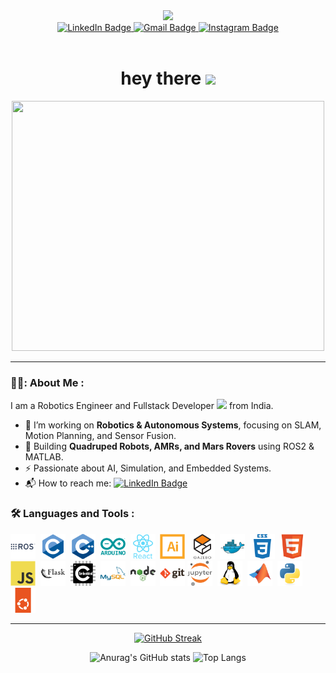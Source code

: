 
<div id="header" align="center">
  <img src="https://media.giphy.com/media/M9gbBd9nbDrOTu1Mqx/giphy.gif" width="100"/>
</div>

<div id="badges" align="center">

  <a href="https://www.linkedin.com/in/jay-dhamija-739923318?utm_source=share&utm_campaign=share_via&utm_content=profile&utm_medium=android_app" target="_blank">
    <img src="https://img.shields.io/badge/LinkedIn-blue?style=for-the-badge&logo=linkedin&logoColor=white" alt="LinkedIn Badge"/>
  </a>
    <a href="mailto:jaydhamija@gmail.com" target="_blank">
    <img src="https://img.shields.io/badge/Gmail-D14836?style=for-the-badge&logo=gmail&logoColor=white" alt="Gmail Badge"/>
  </a>
  <a href="https://www.instagram.com/jay_dhamija?igsh=YjZxNnMzN2VwNTdq" target="_blank">
    <img src="https://img.shields.io/badge/Instagram-E4405F?style=for-the-badge&logo=instagram&logoColor=white" alt="Instagram Badge"/>
  </a>
</div><div align="center">
<img src="https://komarev.com/ghpvc/?username=JayDhamija&style=flat-square&color=blue" alt=""/>
</div>
<h1 align="center">
  hey there
    <img src="https://media.giphy.com/media/hvRJCLFzcasrR4ia7z/giphy.gif" width="30px"/>
</h1>
<div align="center">
<img src="https://www.shutterstock.com/image-vector/automation-business-process-vector-illustration-600nw-2255704473.jpg" height="400px" width="500px">
</div>


---

### 👨‍💻: About Me :
I am a Robotics Engineer and Fullstack Developer <img src="https://media.giphy.com/media/WUlplcMpOCEmTGBtBW/giphy.gif" width="30"> from India.

- 🔬 I’m working on **Robotics & Autonomous Systems**, focusing on SLAM, Motion Planning, and Sensor Fusion.  
- 🤖 Building **Quadruped Robots, AMRs, and Mars Rovers** using ROS2 & MATLAB.  
- ⚡ Passionate about AI, Simulation, and Embedded Systems.  
- 📬 How to reach me: [![LinkedIn Badge](https://img.shields.io/badge/-JayDhamija-blue?style=flat&logo=Linkedin&logoColor=white)](https://www.linkedin.com/in/jay-dhamija-739923318?utm_source=share&utm_campaign=share_via&utm_content=profile&utm_medium=android_app)
  
### :hammer_and_wrench: Languages and Tools :
<div>
    <img src="https://github.com/devicons/devicon/blob/master/icons/ros/ros-original-wordmark.svg" title="React" alt="React" width="40" height="40"/>&nbsp;
    <img src="https://github.com/devicons/devicon/blob/master/icons/c/c-original.svg" title="React" alt="React" width="40" height="40"/>&nbsp;
      <img src="https://github.com/devicons/devicon/blob/master/icons/cplusplus/cplusplus-original.svg" title="React" alt="React" width="40" height="40"/>&nbsp;
    <img src="https://github.com/devicons/devicon/blob/master/icons/arduino/arduino-original-wordmark.svg" title="Spring" alt="Spring" width="40" height="40"/>&nbsp;
    <img src="https://github.com/devicons/devicon/blob/master/icons/react/react-original-wordmark.svg" title="React" alt="React" width="40" height="40"/>&nbsp;
<img src="https://github.com/devicons/devicon/blob/master/icons/illustrator/illustrator-line.svg" title="Material UI" alt="Material UI" width="40" height="40"/>&nbsp;
  <img src="https://github.com/devicons/devicon/blob/master/icons/gazebo/gazebo-original-wordmark.svg" title="Flutter" alt="Flutter" width="40" height="40"/>&nbsp;
  <img src="https://github.com/devicons/devicon/blob/master/icons/docker/docker-original.svg" title="Redux" alt="Redux " width="40" height="40"/>&nbsp;
  <img src="https://github.com/devicons/devicon/blob/master/icons/css3/css3-plain-wordmark.svg"  title="CSS3" alt="CSS" width="40" height="40"/>&nbsp;
  <img src="https://github.com/devicons/devicon/blob/master/icons/html5/html5-original.svg" title="HTML5" alt="HTML" width="40" height="40"/>&nbsp;
  <img src="https://github.com/devicons/devicon/blob/master/icons/javascript/javascript-original.svg" title="JavaScript" alt="JavaScript" width="40" height="40"/>&nbsp;
  <img src="https://github.com/devicons/devicon/blob/master/icons/flask/flask-original-wordmark.svg" title="Firebase" alt="Firebase" width="40" height="40"/>&nbsp;
  <img src="https://github.com/devicons/devicon/blob/master/icons/embeddedc/embeddedc-original-wordmark.svg" title="Gatsby"  alt="Gatsby" width="40" height="40"/>&nbsp;
  <img src="https://github.com/devicons/devicon/blob/master/icons/mysql/mysql-original-wordmark.svg" title="MySQL"  alt="MySQL" width="40" height="40"/>&nbsp;
  <img src="https://github.com/devicons/devicon/blob/master/icons/nodejs/nodejs-original-wordmark.svg" title="NodeJS" alt="NodeJS" width="40" height="40"/>&nbsp;
 <img src="https://github.com/devicons/devicon/blob/master/icons/git/git-original-wordmark.svg" title="Git" **alt="Git" width="40" height="40"/>
  <img src="https://github.com/devicons/devicon/blob/master/icons/jupyter/jupyter-original-wordmark.svg" title="JavaScript" alt="JavaScript" width="40" height="40"/>&nbsp;
  <img src="https://github.com/devicons/devicon/blob/master/icons/linux/linux-original.svg" title="Firebase" alt="Firebase" width="40" height="40"/>&nbsp;
  <img src="https://github.com/devicons/devicon/blob/master/icons/matlab/matlab-original.svg" title="Gatsby"  alt="Gatsby" width="40" height="40"/>&nbsp;
  <img src="https://github.com/devicons/devicon/blob/master/icons/python/python-original.svg" title="MySQL"  alt="MySQL" width="40" height="40"/>&nbsp;
  <img src="https://github.com/devicons/devicon/blob/master/icons/ubuntu/ubuntu-original.svg" title="NodeJS" alt="NodeJS" width="40" height="40"/>&nbsp;
</div>


---

<div align="center">
<a href="https://git.io/streak-stats"><img src="http://github-readme-streak-stats.herokuapp.com?user=JayDhamija&theme=react" alt="GitHub Streak" /></a>
  
![Anurag's GitHub stats](https://github-readme-stats.vercel.app/api?username=JayDhamija&theme=github_dark)  ![Top Langs](https://github-readme-stats.vercel.app/api/top-langs/?username=JayDhamija&langs_count=8)

</div>
